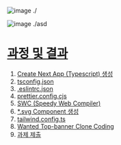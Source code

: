 ![image](https://github.com/3rd-asac/next-react-tutorial/assets/96914905/a3e4d3db-ef53-41fa-a982-09758272887a)
./

![image](https://github.com/3rd-asac/next-react-tutorial/assets/96914905/739420a2-d15b-4a54-bce0-20a983880b56)
./asd

# [과정 및 결과](https://www.notion.so/softsquared/5-f7ed2b8618e1416cbfe59efc2e7a9ec3)
1. [Create Next App (Typescript) 생성](https://www.notion.so/softsquared/5-f7ed2b8618e1416cbfe59efc2e7a9ec3?p=1f5749c07d6a4d2eb972ce9adeebc683&pm=s)
2. [tsconfig.json](https://www.notion.so/softsquared/5-f7ed2b8618e1416cbfe59efc2e7a9ec3?p=0b9b3d159daf422495471e6b94e67565&pm=s)
3. [.eslintrc.json](https://www.notion.so/softsquared/5-f7ed2b8618e1416cbfe59efc2e7a9ec3?p=7d1fbc7e8251420c9baae4cd8dafb6e8&pm=s)
4. [prettier.config.cjs](https://www.notion.so/softsquared/5-f7ed2b8618e1416cbfe59efc2e7a9ec3?p=a28281e7bc3646928421ebad2bea32fa&pm=s)
5. [SWC (Speedy Web Compiler)](https://www.notion.so/softsquared/5-f7ed2b8618e1416cbfe59efc2e7a9ec3?p=5931bf0e5cb04acea80a0d90734d0e6e&pm=s)
6. [*.svg Component 생성](https://www.notion.so/softsquared/5-f7ed2b8618e1416cbfe59efc2e7a9ec3?p=5595decb35de41f39818a2a9fd69b3de&pm=s)
7. [tailwind.config.ts](https://www.notion.so/softsquared/5-f7ed2b8618e1416cbfe59efc2e7a9ec3?p=59d3c22e3b9e470f943b754cb704842f&pm=s)
8. [Wanted Top-banner Clone Coding](https://www.notion.so/softsquared/5-f7ed2b8618e1416cbfe59efc2e7a9ec3?p=7d7622c11181483b8544f30a1b4f2ed2&pm=s)
9. [과제 제출](https://www.notion.so/softsquared/5-f7ed2b8618e1416cbfe59efc2e7a9ec3?p=2f30be15e5694fca9853c5ff75fe0464&pm=s)
